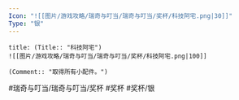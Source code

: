 ```yaml
---
Icon: "![[图片/游戏攻略/瑞奇与叮当/瑞奇与叮当/奖杯/科技阿宅.png|30]]"
Type: "银"
---
```

```ad-common-silver-trophy
title: (Title:: "科技阿宅")
![[图片/游戏攻略/瑞奇与叮当/瑞奇与叮当/奖杯/科技阿宅.png|100]]

(Comment:: "取得所有小配件。")
```

#瑞奇与叮当/瑞奇与叮当/奖杯 #奖杯 #奖杯/银
